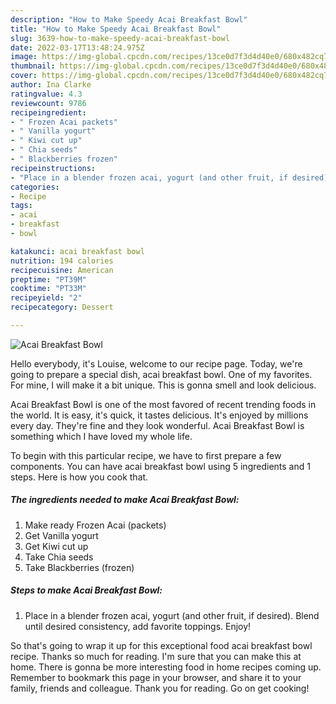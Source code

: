 ```yaml
---
description: "How to Make Speedy Acai Breakfast Bowl"
title: "How to Make Speedy Acai Breakfast Bowl"
slug: 3639-how-to-make-speedy-acai-breakfast-bowl
date: 2022-03-17T13:48:24.975Z
image: https://img-global.cpcdn.com/recipes/13ce0d7f3d4d40e0/680x482cq70/acai-breakfast-bowl-recipe-main-photo.jpg
thumbnail: https://img-global.cpcdn.com/recipes/13ce0d7f3d4d40e0/680x482cq70/acai-breakfast-bowl-recipe-main-photo.jpg
cover: https://img-global.cpcdn.com/recipes/13ce0d7f3d4d40e0/680x482cq70/acai-breakfast-bowl-recipe-main-photo.jpg
author: Ina Clarke
ratingvalue: 4.3
reviewcount: 9786
recipeingredient:
- " Frozen Acai packets"
- " Vanilla yogurt"
- " Kiwi cut up"
- " Chia seeds"
- " Blackberries frozen"
recipeinstructions:
- "Place in a blender frozen acai, yogurt (and other fruit, if desired). Blend until desired consistency, add favorite toppings. Enjoy!"
categories:
- Recipe
tags:
- acai
- breakfast
- bowl

katakunci: acai breakfast bowl 
nutrition: 194 calories
recipecuisine: American
preptime: "PT39M"
cooktime: "PT33M"
recipeyield: "2"
recipecategory: Dessert

---
```



![Acai Breakfast Bowl](https://img-global.cpcdn.com/recipes/13ce0d7f3d4d40e0/680x482cq70/acai-breakfast-bowl-recipe-main-photo.jpg)

Hello everybody, it's Louise, welcome to our recipe page. Today, we're going to prepare a special dish, acai breakfast bowl. One of my favorites. For mine, I will make it a bit unique. This is gonna smell and look delicious.

Acai Breakfast Bowl is one of the most favored of recent trending foods in the world. It is easy, it's quick, it tastes delicious. It's enjoyed by millions every day. They're fine and they look wonderful. Acai Breakfast Bowl is something which I have loved my whole life.




To begin with this particular recipe, we have to first prepare a few components. You can have acai breakfast bowl using 5 ingredients and 1 steps. Here is how you cook that.

<!--inarticleads1-->

##### The ingredients needed to make Acai Breakfast Bowl:

1. Make ready  Frozen Acai (packets)
1. Get  Vanilla yogurt
1. Get  Kiwi cut up
1. Take  Chia seeds
1. Take  Blackberries (frozen)




<!--inarticleads2-->

##### Steps to make Acai Breakfast Bowl:

1. Place in a blender frozen acai, yogurt (and other fruit, if desired). Blend until desired consistency, add favorite toppings. Enjoy!




So that's going to wrap it up for this exceptional food acai breakfast bowl recipe. Thanks so much for reading. I'm sure that you can make this at home. There is gonna be more interesting food in home recipes coming up. Remember to bookmark this page in your browser, and share it to your family, friends and colleague. Thank you for reading. Go on get cooking!
